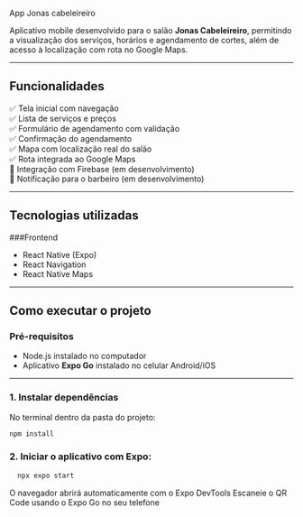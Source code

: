 App Jonas cabeleireiro

Aplicativo mobile desenvolvido para o salão **Jonas Cabeleireiro**, permitindo a visualização dos serviços, horários e agendamento de cortes, além de acesso à localização com rota no Google Maps.

---

## Funcionalidades

✅ Tela inicial com navegação  
✅ Lista de serviços e preços  
✅ Formulário de agendamento com validação  
✅ Confirmação do agendamento  
✅ Mapa com localização real do salão  
✅ Rota integrada ao Google Maps  
🔄 Integração com Firebase (em desenvolvimento)  
🔄 Notificação para o barbeiro (em desenvolvimento)

---

## Tecnologias utilizadas

###Frontend
- React Native (Expo)
- React Navigation
- React Native Maps
---

## Como executar o projeto

### Pré-requisitos
- Node.js instalado no computador
- Aplicativo **Expo Go** instalado no celular Android/iOS

---

### 1️. Instalar dependências
No terminal dentro da pasta do projeto:
```bash
npm install
```

### 2️. Iniciar o aplicativo com Expo:
```bash
  npx expo start
```

O navegador abrirá automaticamente com o Expo DevTools
Escaneie o QR Code usando o Expo Go no seu telefone

